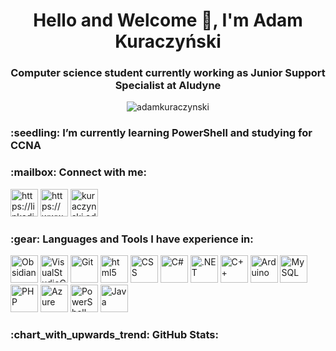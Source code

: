 <h1 align="center">Hello and Welcome 👋, I'm Adam Kuraczyński </h1>
<h3 align="center">Computer science student currently working as Junior Support Specialist at Aludyne</h3>

<p align="center"> <img src="https://komarev.com/ghpvc/?username=adamkuraczynski&label=Profile%20views&color=0e75b6&style=flat" alt="adamkuraczynski" /> </p>

<h3 align="left"> :seedling: I’m currently learning PowerShell and studying for CCNA</h3> 

<h3 align="left"> :mailbox: Connect with me:</h3>
<p align="left">
    <a href="https://linkedin.com/in/iamadamkuraczynski" target="_blank" rel="noopener noreferrer"> <img src="https://skillicons.dev/icons?i=linkedin" width="44" height="44" alt="https://linkedin.com/in/iamadamkuraczynski" /></a>
    <a href="https://www.github.com/AdamKuraczynski" target="_blank" rel="noopener noreferrer"> <img src="https://skillicons.dev/icons?i=github" width="44" height="44" alt="https://www.github.com/AdamKuraczynski" /></a>
    <a href="mailto:kuraczynski.adam@gmail.com" target="_blank" rel="noopener noreferrer"> <img src="https://skillicons.dev/icons?i=gmail" width="44" height="44" alt="kuraczynski.adam@gmail.com" /></a>
                                                                                           
</p>

<h3 align="left"> :gear: Languages and Tools I have experience in:</h3>

<p align="left">
    <a href="https://obsidian.md/" target="_blank" rel="noopener noreferrer"> <img src="https://skillicons.dev/icons?i=obsidian" width="44" height="44" alt="Obsidian" /></a>
    <a href="https://code.visualstudio.com/" target="_blank" rel="noopener noreferrer"> <img src="https://skillicons.dev/icons?i=vscode" width="44" height="44" alt="VisualStudioCode" /></a>
    <a href="https://git-scm.com/" target="_blank" rel="noopener noreferrer"> <img src="https://skillicons.dev/icons?i=git" width="44" height="44" alt="Git" /></a>
    <a href="https://www.w3.org/html/" target="_blank" rel="noopener noreferrer"> <img src="https://skillicons.dev/icons?i=html" width="44" height="44" alt="html5" /></a>
    <a href="https://www.w3schools.com/css/" target="_blank" rel="noopener noreferrer"> <img src="https://skillicons.dev/icons?i=css" width="44" height="44" alt="CSS" /></a>
    <a href="https://www.w3schools.com/cs/" target="_blank" rel="noopener noreferrer"> <img src="https://skillicons.dev/icons?i=cs" width="44" height="44" alt="C#" /></a>
    <a href="https://dotnet.microsoft.com/" target="_blank" rel="noopener noreferrer"> <img src="https://skillicons.dev/icons?i=dotnet" width="44" height="44" alt=".NET" /></a>
    <a href="https://www.w3schools.com/cpp/" target="_blank" rel="noopener noreferrer"> <img src="https://skillicons.dev/icons?i=cpp" width="44" height="44" alt="C++" /></a>
    <a href="https://www.arduino.cc/" target="_blank" rel="noopener noreferrer"> <img src="https://skillicons.dev/icons?i=arduino" width="44" height="44" alt="Arduino" /></a>
    <a href="https://www.mysql.com/" target="_blank" rel="noopener noreferrer"> <img src="https://skillicons.dev/icons?i=mysql" width="44" height="44" alt="MySQL" /></a>
    <a href="https://www.php.net" target="_blank" rel="noopener noreferrer"> <img src="https://skillicons.dev/icons?i=php" width="44" height="44" alt="PHP" /></a>
    <a href="https://azure.microsoft.com/en-in/" target="_blank" rel="noopener noreferrer"> <img src="https://skillicons.dev/icons?i=azure" width="44" height="44" alt="Azure" /></a>
<!--<a href="https://www.gnu.org/software/bash/" target="_blank" rel="noopener noreferrer"> <img src="https://skillicons.dev/icons?i=bash" width="44" height="44" alt="Bash" /></a>  -->
    <a href="https://learn.microsoft.com/powershell/" target="_blank" rel="noopener noreferrer"> <img src="https://skillicons.dev/icons?i=powershell" width="44" height="44" alt="PowerShell" /></a>
    <a href="https://www.java.com" target="_blank" rel="noopener noreferrer"> <img src="https://skillicons.dev/icons?i=java" width="44" height="44" alt="Java" /></a>
<!--<a href="https://kotlinlang.org" target="_blank" rel="noopener noreferrer"> <img src="https://skillicons.dev/icons?i=kotlin" width="44" height="44" alt="Kotlin" /></a>  -->
<!--<a href="https://developer.apple.com/swift/" target="_blank" rel="noopener noreferrer"> <img src="https://skillicons.dev/icons?i=swift" width="44" height="44" alt="Swift" /></a>  -->                                                                                            
</p>

<h3 align="left"> :chart_with_upwards_trend: GitHub Stats:</h3>
<p>
  <img align="left" src="https://github-readme-stats.vercel.app/api/top-langs/?username=AdamKuraczynski&amp;theme=vue&amp;hide_border=false&amp;include_all_commits=true&amp;count_private=false&amp;layout=compact&amp;title_color=fff\&amp;icon_color=79ff97\&amp;text_color=9f9f9f\&amp;bg_color=151515" alt="">
</p>

<p>
  <img align="center" src="https://github-readme-stats.vercel.app/api/?username=AdamKuraczynski&amp;show_icons=true\&amp;title_color=fff\&amp;icon_color=79ff97\&amp;text_color=9f9f9f\&amp;bg_color=151515" alt="">
</p>
